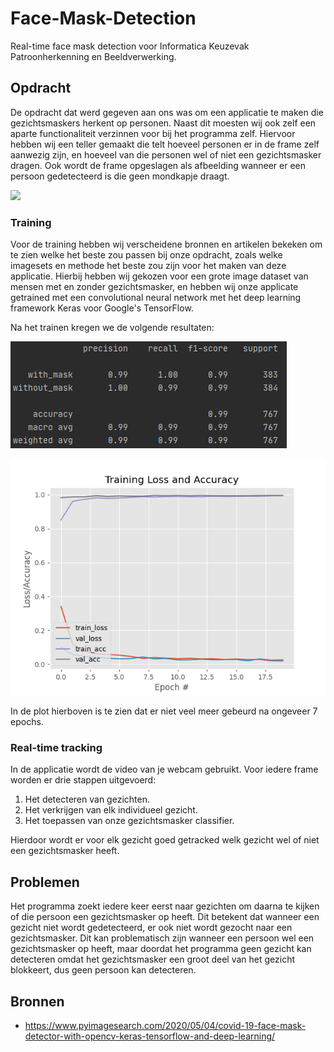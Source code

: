 # Face-Mask-Detection

Real-time face mask detection voor Informatica Keuzevak Patroonherkenning en Beeldverwerking.

## Opdracht

De opdracht dat werd gegeven aan ons was om een applicatie te maken die gezichtsmaskers herkent op personen. Naast dit moesten wij ook zelf een aparte functionaliteit verzinnen voor bij het programma zelf. Hiervoor hebben wij een teller gemaakt die telt hoeveel personen er in de frame zelf aanwezig zijn, en hoeveel van die personen wel of niet een gezichtsmasker dragen. Ook wordt de frame opgeslagen als afbeelding wanneer er een persoon gedetecteerd is die geen mondkapje draagt.

![](demo.gif)

### Training

Voor de training hebben wij verscheidene bronnen en artikelen bekeken om te zien welke het beste zou passen bij onze opdracht, zoals welke imagesets en methode het beste zou zijn voor het maken van deze applicatie. Hierbij hebben wij gekozen voor een grote image dataset van mensen met en zonder gezichtsmasker, en hebben wij onze applicate getrained met een convolutional neural network met het deep learning framework Keras voor Google's TensorFlow.

Na het trainen kregen we de volgende resultaten:

![Overview](https://github.com/BastiaanJansen/Face-Mask-Detection/blob/main/overview.PNG)

![Plot](https://github.com/BastiaanJansen/Face-Mask-Detection/blob/main/plot.png)

In de plot hierboven is te zien dat er niet veel meer gebeurd na ongeveer 7 epochs. 

### Real-time tracking

In de applicatie wordt de video van je webcam gebruikt. Voor iedere frame worden er drie stappen uitgevoerd:

1. Het detecteren van gezichten.
2. Het verkrijgen van elk individueel gezicht.
3. Het toepassen van onze gezichtsmasker classifier.

Hierdoor wordt er voor elk gezicht goed getracked welk gezicht wel of niet een gezichtsmasker heeft.

## Problemen
Het programma zoekt iedere keer eerst naar gezichten om daarna te kijken of die persoon een gezichtsmasker op heeft. Dit betekent dat wanneer een gezicht niet wordt gedetecteerd, er ook niet wordt gezocht naar een gezichtsmasker. Dit kan problematisch zijn wanneer een persoon wel een gezichtsmasker op heeft, maar doordat het programma geen gezicht kan detecteren omdat het gezichtsmasker een groot deel van het gezicht blokkeert, dus geen persoon kan detecteren.

## Bronnen
- https://www.pyimagesearch.com/2020/05/04/covid-19-face-mask-detector-with-opencv-keras-tensorflow-and-deep-learning/
